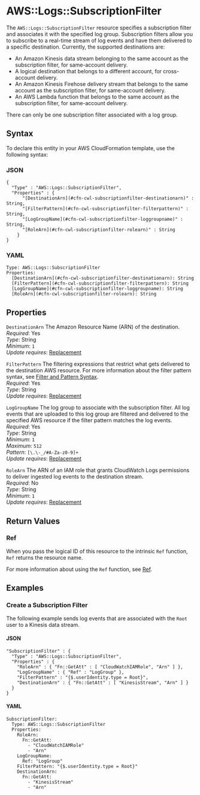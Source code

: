 # AWS::Logs::SubscriptionFilter<a name="aws-resource-logs-subscriptionfilter"></a>

The `AWS::Logs::SubscriptionFilter` resource specifies a subscription filter and associates it with the specified log group\. Subscription filters allow you to subscribe to a real\-time stream of log events and have them delivered to a specific destination\. Currently, the supported destinations are:
+ An Amazon Kinesis data stream belonging to the same account as the subscription filter, for same\-account delivery\.
+ A logical destination that belongs to a different account, for cross\-account delivery\.
+ An Amazon Kinesis Firehose delivery stream that belongs to the same account as the subscription filter, for same\-account delivery\.
+ An AWS Lambda function that belongs to the same account as the subscription filter, for same\-account delivery\.

There can only be one subscription filter associated with a log group\.

## Syntax<a name="aws-resource-logs-subscriptionfilter-syntax"></a>

To declare this entity in your AWS CloudFormation template, use the following syntax:

### JSON<a name="aws-resource-logs-subscriptionfilter-syntax.json"></a>

```
{
  "Type" : "AWS::Logs::SubscriptionFilter",
  "Properties" : {
      "[DestinationArn](#cfn-cwl-subscriptionfilter-destinationarn)" : String,
      "[FilterPattern](#cfn-cwl-subscriptionfilter-filterpattern)" : String,
      "[LogGroupName](#cfn-cwl-subscriptionfilter-loggroupname)" : String,
      "[RoleArn](#cfn-cwl-subscriptionfilter-rolearn)" : String
    }
}
```

### YAML<a name="aws-resource-logs-subscriptionfilter-syntax.yaml"></a>

```
Type: AWS::Logs::SubscriptionFilter
Properties: 
  [DestinationArn](#cfn-cwl-subscriptionfilter-destinationarn): String
  [FilterPattern](#cfn-cwl-subscriptionfilter-filterpattern): String
  [LogGroupName](#cfn-cwl-subscriptionfilter-loggroupname): String
  [RoleArn](#cfn-cwl-subscriptionfilter-rolearn): String
```

## Properties<a name="aws-resource-logs-subscriptionfilter-properties"></a>

`DestinationArn`  <a name="cfn-cwl-subscriptionfilter-destinationarn"></a>
The Amazon Resource Name \(ARN\) of the destination\.  
*Required*: Yes  
*Type*: String  
*Minimum*: `1`  
*Update requires*: [Replacement](https://docs.aws.amazon.com/AWSCloudFormation/latest/UserGuide/using-cfn-updating-stacks-update-behaviors.html#update-replacement)

`FilterPattern`  <a name="cfn-cwl-subscriptionfilter-filterpattern"></a>
The filtering expressions that restrict what gets delivered to the destination AWS resource\. For more information about the filter pattern syntax, see [Filter and Pattern Syntax](https://docs.aws.amazon.com/AmazonCloudWatch/latest/logs/FilterAndPatternSyntax.html)\.   
*Required*: Yes  
*Type*: String  
*Update requires*: [Replacement](https://docs.aws.amazon.com/AWSCloudFormation/latest/UserGuide/using-cfn-updating-stacks-update-behaviors.html#update-replacement)

`LogGroupName`  <a name="cfn-cwl-subscriptionfilter-loggroupname"></a>
The log group to associate with the subscription filter\. All log events that are uploaded to this log group are filtered and delivered to the specified AWS resource if the filter pattern matches the log events\.   
*Required*: Yes  
*Type*: String  
*Minimum*: `1`  
*Maximum*: `512`  
*Pattern*: `[\.\-_/#A-Za-z0-9]+`  
*Update requires*: [Replacement](https://docs.aws.amazon.com/AWSCloudFormation/latest/UserGuide/using-cfn-updating-stacks-update-behaviors.html#update-replacement)

`RoleArn`  <a name="cfn-cwl-subscriptionfilter-rolearn"></a>
The ARN of an IAM role that grants CloudWatch Logs permissions to deliver ingested log events to the destination stream\.  
*Required*: No  
*Type*: String  
*Minimum*: `1`  
*Update requires*: [Replacement](https://docs.aws.amazon.com/AWSCloudFormation/latest/UserGuide/using-cfn-updating-stacks-update-behaviors.html#update-replacement)

## Return Values<a name="aws-resource-logs-subscriptionfilter-return-values"></a>

### Ref<a name="aws-resource-logs-subscriptionfilter-return-values-ref"></a>

 When you pass the logical ID of this resource to the intrinsic `Ref` function, `Ref` returns the resource name\.

For more information about using the `Ref` function, see [Ref](https://docs.aws.amazon.com/AWSCloudFormation/latest/UserGuide/intrinsic-function-reference-ref.html)\.

## Examples<a name="aws-resource-logs-subscriptionfilter--examples"></a>

### Create a Subscription Filter<a name="aws-resource-logs-subscriptionfilter--examples--Create_a_Subscription_Filter"></a>

The following example sends log events that are associated with the `Root` user to a Kinesis data stream\.

#### JSON<a name="aws-resource-logs-subscriptionfilter--examples--Create_a_Subscription_Filter--json"></a>

```
"SubscriptionFilter" : {
  "Type" : "AWS::Logs::SubscriptionFilter",
  "Properties" : {
    "RoleArn" : { "Fn::GetAtt" : [ "CloudWatchIAMRole", "Arn" ] },
    "LogGroupName" : { "Ref" : "LogGroup" },
    "FilterPattern" : "{$.userIdentity.type = Root}",
    "DestinationArn" : { "Fn::GetAtt" : [ "KinesisStream", "Arn" ] }
  }
}
```

#### YAML<a name="aws-resource-logs-subscriptionfilter--examples--Create_a_Subscription_Filter--yaml"></a>

```
SubscriptionFilter: 
  Type: AWS::Logs::SubscriptionFilter
  Properties: 
    RoleArn: 
      Fn::GetAtt: 
        - "CloudWatchIAMRole"
        - "Arn"
    LogGroupName: 
      Ref: "LogGroup"
    FilterPattern: "{$.userIdentity.type = Root}"
    DestinationArn: 
      Fn::GetAtt: 
        - "KinesisStream"
        - "Arn"
```
